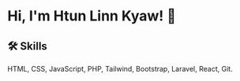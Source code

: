 
# Hi, I'm Htun Linn Kyaw! 👋


## 🛠 Skills
HTML, CSS, JavaScript, PHP, Tailwind, Bootstrap, Laravel, React, Git.
